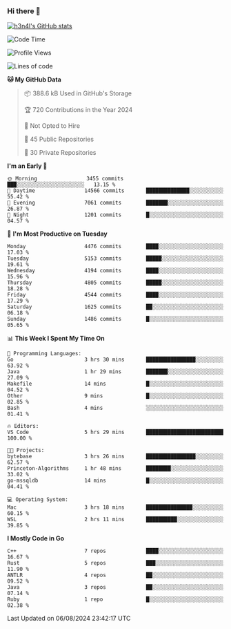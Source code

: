 ### Hi there 👋

[![h3n4l's GitHub stats](https://github-readme-stats.vercel.app/api?username=h3n4l&count_private=true&show_icons=true&theme=radical)](https://github.com/h3n4l/github-readme-stats)

<!--START_SECTION:waka-->
![Code Time](http://img.shields.io/badge/Code%20Time-1%2C890%20hrs%208%20mins-blue)

![Profile Views](http://img.shields.io/badge/Profile%20Views-6-blue)

![Lines of code](https://img.shields.io/badge/From%20Hello%20World%20I%27ve%20Written-10.4%20million%20lines%20of%20code-blue)

**🐱 My GitHub Data** 

> 📦 388.6 kB Used in GitHub's Storage 
 > 
> 🏆 720 Contributions in the Year 2024
 > 
> 🚫 Not Opted to Hire
 > 
> 📜 45 Public Repositories 
 > 
> 🔑 30 Private Repositories 
 > 
**I'm an Early 🐤** 

```text
🌞 Morning                3455 commits        ███░░░░░░░░░░░░░░░░░░░░░░   13.15 % 
🌆 Daytime                14566 commits       ██████████████░░░░░░░░░░░   55.42 % 
🌃 Evening                7061 commits        ███████░░░░░░░░░░░░░░░░░░   26.87 % 
🌙 Night                  1201 commits        █░░░░░░░░░░░░░░░░░░░░░░░░   04.57 % 
```
📅 **I'm Most Productive on Tuesday** 

```text
Monday                   4476 commits        ████░░░░░░░░░░░░░░░░░░░░░   17.03 % 
Tuesday                  5153 commits        █████░░░░░░░░░░░░░░░░░░░░   19.61 % 
Wednesday                4194 commits        ████░░░░░░░░░░░░░░░░░░░░░   15.96 % 
Thursday                 4805 commits        █████░░░░░░░░░░░░░░░░░░░░   18.28 % 
Friday                   4544 commits        ████░░░░░░░░░░░░░░░░░░░░░   17.29 % 
Saturday                 1625 commits        ██░░░░░░░░░░░░░░░░░░░░░░░   06.18 % 
Sunday                   1486 commits        █░░░░░░░░░░░░░░░░░░░░░░░░   05.65 % 
```


📊 **This Week I Spent My Time On** 

```text
💬 Programming Languages: 
Go                       3 hrs 30 mins       ████████████████░░░░░░░░░   63.92 % 
Java                     1 hr 29 mins        ███████░░░░░░░░░░░░░░░░░░   27.09 % 
Makefile                 14 mins             █░░░░░░░░░░░░░░░░░░░░░░░░   04.52 % 
Other                    9 mins              █░░░░░░░░░░░░░░░░░░░░░░░░   02.85 % 
Bash                     4 mins              ░░░░░░░░░░░░░░░░░░░░░░░░░   01.41 % 

🔥 Editors: 
VS Code                  5 hrs 29 mins       █████████████████████████   100.00 % 

🐱‍💻 Projects: 
bytebase                 3 hrs 26 mins       ████████████████░░░░░░░░░   62.57 % 
Princeton-Algorithms     1 hr 48 mins        ████████░░░░░░░░░░░░░░░░░   33.02 % 
go-mssqldb               14 mins             █░░░░░░░░░░░░░░░░░░░░░░░░   04.41 % 

💻 Operating System: 
Mac                      3 hrs 18 mins       ███████████████░░░░░░░░░░   60.15 % 
WSL                      2 hrs 11 mins       ██████████░░░░░░░░░░░░░░░   39.85 % 
```

**I Mostly Code in Go** 

```text
C++                      7 repos             ████░░░░░░░░░░░░░░░░░░░░░   16.67 % 
Rust                     5 repos             ███░░░░░░░░░░░░░░░░░░░░░░   11.90 % 
ANTLR                    4 repos             ██░░░░░░░░░░░░░░░░░░░░░░░   09.52 % 
Java                     3 repos             ██░░░░░░░░░░░░░░░░░░░░░░░   07.14 % 
Ruby                     1 repo              █░░░░░░░░░░░░░░░░░░░░░░░░   02.38 % 
```




 Last Updated on 06/08/2024 23:42:17 UTC
<!--END_SECTION:waka-->

